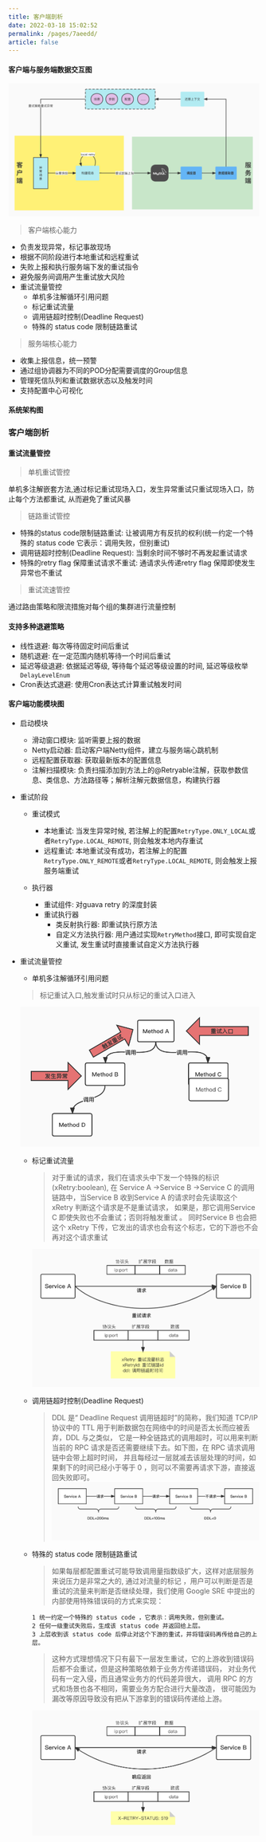 ```yaml
---
title: 客户端剖析
date: 2022-03-18 15:02:52
permalink: /pages/7aeedd/
article: false
---
```


#### 客户端与服务端数据交互图
![client_server_data_flow.jpg](../../.vuepress/public/img/client_server_data_flow.jpg)

> 客户端核心能力
- 负责发现异常，标记事故现场
- 根据不同阶段进行本地重试和远程重试
- 失败上报和执行服务端下发的重试指令
- 避免服务间调用产生重试放大风险
- 重试流量管控
    - 单机多注解循环引用问题
    - 标记重试流量
    - 调用链超时控制(Deadline Request)
    - 特殊的 status code 限制链路重试

> 服务端核心能力
- 收集上报信息，统一预警
- 通过组协调器为不同的POD分配需要调度的Group信息
- 管理死信队列和重试数据状态以及触发时间
- 支持配置中心可视化

#### 系统架构图

[comment]: <> (![系统架构图-v1.0.jpg]&#40;../../.vuepress/public/img/系统架构图-v1.0.jpg&#41;)

### 客户端剖析
#### 重试流量管控
> 单机重试管控

单机多注解嵌套方法,通过标记重试现场入口，发生异常重试只重试现场入口，防止每个方法都重试, 从而避免了重试风暴

> 链路重试管控

- 特殊的status code限制链路重试: 让被调用方有反抗的权利(统一约定一个特殊的 status code
  它表示：调用失败，但别重试)
- 调用链超时控制(Deadline Request): 当剩余时间不够时不再发起重试请求
- 特殊的retry flag 保障重试请求不重试: 通请求头传递retry flag 保障即使发生异常也不重试

> 重试流速管控

通过路由策略和限流措施对每个组的集群进行流量控制

#### 支持多种退避策略
- 线性退避: 每次等待固定时间后重试
- 随机退避: 在一定范围内随机等待一个时间后重试
- 延迟等级退避: 依据延迟等级, 等待每个延迟等级设置的时间, 延迟等级枚举 `DelayLevelEnum`
- Cron表达式退避: 使用Cron表达式计算重试触发时间

#### 客户端功能模块图

[comment]: <> (![客户端功能模块-v1.0.jpg]&#40;../../.vuepress/public/img/客户端功能模块-v1.0.jpg&#41;)

- 启动模块
    - 滑动窗口模块: 监听需要上报的数据
    - Netty启动器: 启动客户端Netty组件，建立与服务端心跳机制
    - 远程配置获取器: 获取最新版本的配置信息
    - 注解扫描模块: 负责扫描添加到方法上的@Retryable注解，获取参数信息、类信息、方法路径等；解析注解元数据信息，构建执行器

- 重试阶段
    - 重试模式
        - 本地重试: 当发生异常时候, 若注解上的配置`RetryType.ONLY_LOCAL`或者`RetryType.LOCAL_REMOTE`, 则会触发本地内存重试
        - 远程重试: 本地重试没有成功，若注解上的配置`RetryType.ONLY_REMOTE`或者`RetryType.LOCAL_REMOTE`, 则会触发上报服务端重试

    - 执行器
        - 重试组件: 对guava retry 的深度封装
        - 重试执行器
            - 类反射执行器: 即重试执行原方法
            - 自定义方法执行器: 用户通过实现`RetryMethod`接口, 即可实现自定义重试, 发生重试时直接重试自定义方法执行器
- 重试流量管控
    - 单机多注解循环引用问题
  > 标记重试入口,触发重试时只从标记的重试入口进入

  ![单机多注解循环引用问题.jpg](../../.vuepress/public/img/circular_reference.jpg)

    - 标记重试流量
      > 对于重试的请求，我们在请求头中下发一个特殊的标识(xRetry:boolean),
      在 Service A ->Service B ->Service C 的调用链路中，当Service B 收到Service A 的请求时会先读取这个 xRetry 判断这个请求是不是重试请求，
      如果是，那它调用Service C 即使失败也不会重试；否则将触发重试 。
      同时Service B 也会把这个 xRetry 下传，它发出的请求也会有这个标志，它的下游也不会再对这个请求重试

      ![重试流量标识.jpg](../../.vuepress/public/img/retrying_traffic_identification.jpg)

    - 调用链超时控制(Deadline Request)
      > DDL 是“ Deadline Request 调用链超时”的简称，我们知道 TCP/IP 协议中的 TTL 用于判断数据包在网络中的时间是否太长而应被丢弃，DDL 与之类似，
      它是一种全链路式的调用超时，可以用来判断当前的 RPC 请求是否还需要继续下去。如下图，在 RPC 请求调用链中会带上超时时间，
      并且每经过一层就减去该层处理的时间，如果剩下的时间已经小于等于 0 ，则可以不需要再请求下游，直接返回失败即可。
      ![DDL.jpg](../../.vuepress/public/img/DDL.jpg)

    - 特殊的 status code 限制链路重试
      > 如果每层都配置重试可能导致调用量指数级扩大，这样对底层服务来说压力是非常之大的, 通过对流量的标记
      ，用户可以判断是否是重试的流量来判断是否继续处理，我们使用 Google SRE 中提出的内部使用特殊错误码的方式来实现：

          1 统一约定一个特殊的 status code ，它表示：调用失败，但别重试。
          2 任何一级重试失败后，生成该 status code 并返回给上层。
          3 上层收到该 status code 后停止对这个下游的重试，并将错误码再传给自己的上层。

      > 这种方式理想情况下只有最下一层发生重试，它的上游收到错误码后都不会重试，但是这种策略依赖于业务方传递错误码，
      对业务代码有一定入侵，而且通常业务方的代码差异很大， 调用 RPC 的方式和场景也各不相同，需要业务方配合进行大量改造，
      很可能因为漏改等原因导致没有把从下游拿到的错误码传递给上游。

      ![重试特殊的statuscode.jpg](../../.vuepress/public/img/special_statuscode.jpg)
  
